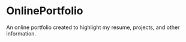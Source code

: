 # OnlinePortfolio
An online portfolio created to highlight my resume, projects, and other information. 
